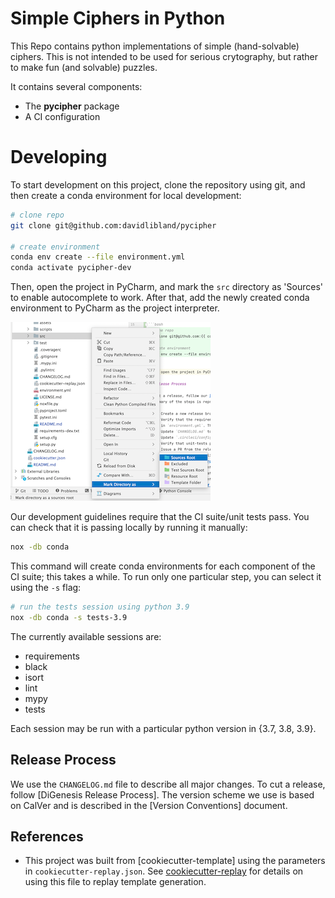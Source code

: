 # Simple Ciphers in Python

This Repo contains python implementations of simple (hand-solvable) ciphers. This is not intended to be used for serious crytography, but rather to make fun (and solvable) puzzles.

<!-- TODO: add details about the project here -->

It contains several components:
- The **pycipher** package
- A CI configuration

# Developing

To start development on this project, clone the repository using git, and then create a conda environment for local 
development:
```bash
# clone repo
git clone git@github.com:davidlibland/pycipher

# create environment
conda env create --file environment.yml
conda activate pycipher-dev
```
Then, open the project in PyCharm, and mark the `src` directory as 'Sources' to enable autocomplete to work. After that,
add the newly created conda environment to PyCharm as the project interpreter. 

![Mark As Sources](assets/mark-directory-as.png)

Our development guidelines require that the CI suite/unit tests pass. You can check that it is passing locally by
running it manually:
```bash
nox -db conda
```
This command will create conda environments for each component of the CI suite; this takes a while. To run only one
particular step, you can select it using the `-s` flag:
```bash
# run the tests session using python 3.9
nox -db conda -s tests-3.9
```
The currently available sessions are:
- requirements
- black
- isort
- lint
- mypy 
- tests

Each session may be run with a particular python version in {3.7, 3.8, 3.9}.

## Release Process

We use the `CHANGELOG.md` file to describe all major changes.  To cut a release, follow [DiGenesis Release Process].
The version scheme we use is based on CalVer and is described in the [Version Conventions] document.

## References

- This project was built from [cookiecutter-template] using the parameters in `cookiecutter-replay.json`. See
[cookiecutter-replay] for details on using this file to replay template generation.

[development-guidelines]: https://docs.google.com/document/d/19Tm6HGaelnKTI8GNvY44X4s7uxCq32cnuLyIBA9oRPo
[cookiecutter-replay]: https://cookiecutter.readthedocs.io/en/1.7.2/advanced/replay.html